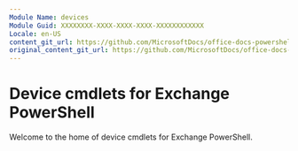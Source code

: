 ```yaml
---
Module Name: devices
Module Guid: XXXXXXXX-XXXX-XXXX-XXXX-XXXXXXXXXXXX
Locale: en-US
content_git_url: https://github.com/MicrosoftDocs/office-docs-powershell/blob/live/exchange/exchange-ps/exchange/devices/devices.md
original_content_git_url: https://github.com/MicrosoftDocs/office-docs-powershell/blob/live/exchange/exchange-ps/exchange/devices/devices.md
---
```


# Device cmdlets for Exchange PowerShell

Welcome to the home of device cmdlets for Exchange PowerShell.